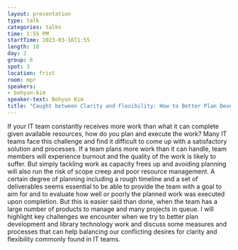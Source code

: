 ```yaml
---
layout: presentation
type: talk
categories: talks
time: 1:55 PM
startTime: 2023-03-16T1:55
length: 10
day: 2
group: 6
spot: 3
location: frist
room: mpr
speakers:
- bohyun-kim
speaker-text: Bohyun Kim
title: "Caught between Clarity and Flexibility: How to Better Plan Development and IT Work"
---
```

If your IT team constantly receives more work than what it can complete given available resources, how do you plan and execute the work? Many IT teams face this challenge and find it difficult to come up with a satisfactory solution and processes. If a team plans more work than it can handle, team members will experience burnout and the quality of the work is likely to suffer. But simply tackling work as capacity frees up and avoiding planning will also run the risk of scope creep and poor resource management.  A certain degree of planning including a rough timeline and a set of deliverables seems essential to be able to provide the team with a goal to aim for and to evaluate how well or poorly the planned work was executed upon completion. But this is easier said than done, when the team has a large number of products to manage and many projects in queue. I will highlight key challenges we encounter when we try to better plan development and library technology work and discuss some measures and processes that can help balancing our conflicting desires for clarity and flexibility commonly found in IT teams.
